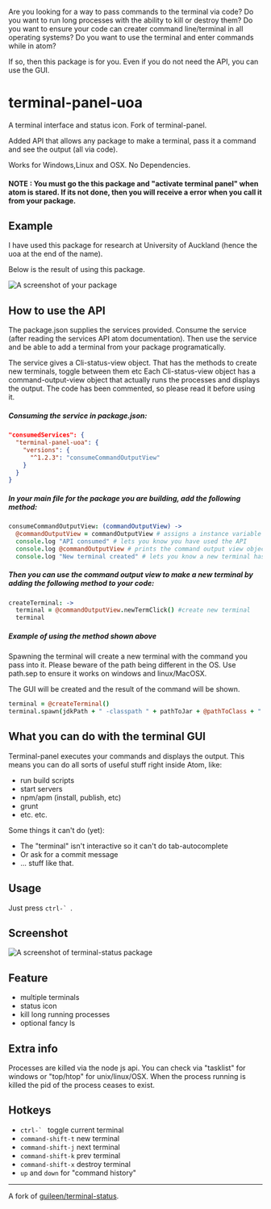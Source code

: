 Are you looking for a way to pass commands to the terminal via code? Do you want to run long processes with the ability to
kill or destroy them? Do you want to ensure your code can creater command line/terminal in all operating systems? Do you want
to use the terminal and enter commands while in atom?

If so, then this package is for you. Even if you do not need the API, you can use the GUI.

terminal-panel-uoa
==============

 A terminal interface and status icon. Fork of terminal-panel.

 Added API that allows any package to make a terminal, pass it a command
 and see the output (all via code).

 Works for Windows,Linux and OSX. No Dependencies.

#### NOTE : You must go the this package and "activate terminal panel" when atom is stared. If its not done, then you will receive a error when you call it from your package.

## Example

I have used this package for research at University of Auckland (hence the uoa at the end of the name).

Below is the result of using this package.

![A screenshot of your package](http://i.imgur.com/NMCKks0.png)


## How to use the API

The package.json supplies the services provided. Consume the service (after reading the services API atom documentation).
Then use the service and be able to add a terminal from your package programatically.

The service gives a Cli-status-view object. That has the methods to create new terminals, toggle between them etc
Each Cli-status-view object has a command-output-view object that actually runs the processes and displays the output.
The code has been commented, so please read it before using it.  


##### Consuming the service in package.json:

```json
"consumedServices": {
  "terminal-panel-uoa": {
    "versions": {
      "^1.2.3": "consumeCommandOutputView"
    }
  }
}
```

##### In your main file for the package you are building, add the following method:

```coffee
consumeCommandOutputView: (commandOutputView) ->
  @commandOutputView = commandOutputView # assigns a instance variable
  console.log "API consumed" # lets you know you have used the API
  console.log @commandOutputView # prints the command output view object in the log
  console.log "New terminal created" # lets you know a new terminal has been created
```

##### Then you can use the command output view to make a new terminal by adding the following method to your code:

```coffee
createTerminal: ->
  terminal = @commandOutputView.newTermClick() #create new terminal
  terminal
```

##### Example of using the method shown above

Spawning the terminal will create a new terminal with the command you pass into it. Please beware of the path
being different in the OS. Use path.sep to ensure it works on windows and linux/MacOSX.

The GUI will be created and the result of the command will be shown.

```coffee
terminal = @createTerminal()
terminal.spawn(jdkPath + " -classpath " + pathToJar + @pathToClass + " com.systemj.SystemJRunner " + filePath,"java",["-classpath", "" + pathToJar + @pathToClass , 'com.systemj.SystemJRunner',"" + filePath])
```


## What you can do with the terminal GUI

Terminal-panel executes your commands and displays the output. This means you can do all sorts of useful stuff right inside Atom, like:
* run build scripts
* start servers
* npm/apm (install, publish, etc)
* grunt
* etc. etc.

Some things it can't do (yet):
* The "terminal" isn't interactive so it can't do tab-autocomplete
* Or ask for a commit message
* ... stuff like that.

## Usage
Just press ``ctrl-` ``.

## Screenshot

![A screenshot of terminal-status package](https://raw.githubusercontent.com/thedaniel/terminal-panel/master/terminal-demo.gif)

## Feature

* multiple terminals
* status icon
* kill long running processes
* optional fancy ls

## Extra info

Processes are killed via the node js api. You can check via "tasklist" for windows or "top/htop" for unix/linux/OSX.
When the process running is killed the pid of the process ceases to exist.

## Hotkeys

* ``ctrl-` `` toggle current terminal
* `command-shift-t` new terminal
* `command-shift-j` next terminal
* `command-shift-k` prev terminal
* `command-shift-x` destroy terminal
* `up` and `down` for "command history"

---
A fork of [guileen/terminal-status](https://github.com/guileen/terminal-status).
